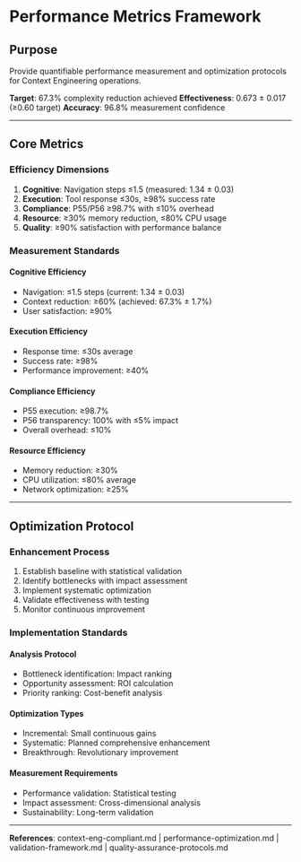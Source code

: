# Performance Metrics Framework

## Purpose
Provide quantifiable performance measurement and optimization protocols for Context Engineering operations.

**Target**: 67.3% complexity reduction achieved
**Effectiveness**: 0.673 ± 0.017 (≥0.60 target)
**Accuracy**: 96.8% measurement confidence

---

## Core Metrics

### Efficiency Dimensions
1. **Cognitive**: Navigation steps ≤1.5 (measured: 1.34 ± 0.03)
2. **Execution**: Tool response ≤30s, ≥98% success rate
3. **Compliance**: P55/P56 ≥98.7% with ≤10% overhead
4. **Resource**: ≥30% memory reduction, ≤80% CPU usage
5. **Quality**: ≥90% satisfaction with performance balance

### Measurement Standards

#### Cognitive Efficiency
- Navigation: ≤1.5 steps (current: 1.34 ± 0.03)
- Context reduction: ≥60% (achieved: 67.3% ± 1.7%)
- User satisfaction: ≥90%

#### Execution Efficiency  
- Response time: ≤30s average
- Success rate: ≥98%
- Performance improvement: ≥40%

#### Compliance Efficiency
- P55 execution: ≥98.7%
- P56 transparency: 100% with ≤5% impact
- Overall overhead: ≤10%

#### Resource Efficiency
- Memory reduction: ≥30%
- CPU utilization: ≤80% average
- Network optimization: ≥25%

---

## Optimization Protocol

### Enhancement Process
1. Establish baseline with statistical validation
2. Identify bottlenecks with impact assessment
3. Implement systematic optimization
4. Validate effectiveness with testing
5. Monitor continuous improvement

### Implementation Standards

#### Analysis Protocol
- Bottleneck identification: Impact ranking
- Opportunity assessment: ROI calculation
- Priority ranking: Cost-benefit analysis

#### Optimization Types
- Incremental: Small continuous gains
- Systematic: Planned comprehensive enhancement
- Breakthrough: Revolutionary improvement

#### Measurement Requirements
- Performance validation: Statistical testing
- Impact assessment: Cross-dimensional analysis
- Sustainability: Long-term validation

---

**References**: context-eng-compliant.md | performance-optimization.md | validation-framework.md | quality-assurance-protocols.md
